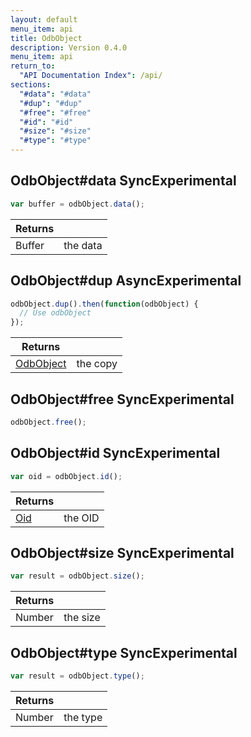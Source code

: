 ```yaml
---
layout: default
menu_item: api
title: OdbObject
description: Version 0.4.0
menu_item: api
return_to:
  "API Documentation Index": /api/
sections:
  "#data": "#data"
  "#dup": "#dup"
  "#free": "#free"
  "#id": "#id"
  "#size": "#size"
  "#type": "#type"
---
```


## <a name="data"></a><span>OdbObject#</span>data <span class="tags"><span class="sync">Sync</span><span class="experimental">Experimental</span></span>

```js
var buffer = odbObject.data();
```

| Returns |  |
| --- | --- |
| Buffer |  the data |

## <a name="dup"></a><span>OdbObject#</span>dup <span class="tags"><span class="async">Async</span><span class="experimental">Experimental</span></span>

```js
odbObject.dup().then(function(odbObject) {
  // Use odbObject
});
```

| Returns |  |
| --- | --- |
| [OdbObject](/api/odb_object/) | the copy |

## <a name="free"></a><span>OdbObject#</span>free <span class="tags"><span class="sync">Sync</span><span class="experimental">Experimental</span></span>

```js
odbObject.free();
```

## <a name="id"></a><span>OdbObject#</span>id <span class="tags"><span class="sync">Sync</span><span class="experimental">Experimental</span></span>

```js
var oid = odbObject.id();
```

| Returns |  |
| --- | --- |
| [Oid](/api/oid/) |  the OID |

## <a name="size"></a><span>OdbObject#</span>size <span class="tags"><span class="sync">Sync</span><span class="experimental">Experimental</span></span>

```js
var result = odbObject.size();
```

| Returns |  |
| --- | --- |
| Number |  the size |

## <a name="type"></a><span>OdbObject#</span>type <span class="tags"><span class="sync">Sync</span><span class="experimental">Experimental</span></span>

```js
var result = odbObject.type();
```

| Returns |  |
| --- | --- |
| Number |  the type |

